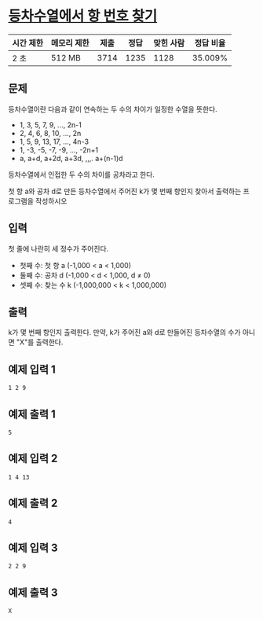 # [등차수열에서 항 번호 찾기](https://www.acmicpc.net/problem/14913)

| 시간 제한 | 메모리 제한 | 제출 | 정답 | 맞힌 사람 | 정답 비율 |
| --- | --- | --- | --- | --- | --- |
| 2 초 | 512 MB | 3714 | 1235 | 1128 | 35.009% |

## 문제

등차수열이란 다음과 같이 연속하는 두 수의 차이가 일정한 수열을 뜻한다.

- 1, 3, 5, 7, 9, ..., 2n-1
- 2, 4, 6, 8, 10, ..., 2n
- 1, 5, 9, 13, 17, ..., 4n-3
- 1, -3, -5, -7, -9, ..., -2n+1
- a, a+d, a+2d, a+3d, ,,,. a+(n-1)d

등차수열에서 인접한 두 수의 차이를 공차라고 한다.

첫 항 a와 공차 d로 만든 등차수열에서 주어진 k가 몇 번째 항인지 찾아서 출력하는 프로그램을 작성하시오

## 입력

첫 줄에 나란히 세 정수가 주어진다.

- 첫째 수: 첫 항 a (-1,000 < a < 1,000)
- 둘째 수: 공차 d (-1,000 < d < 1,000, d ≠ 0)
- 셋째 수: 찾는 수 k (-1,000,000 < k < 1,000,000)

## 출력

k가 몇 번째 항인지 출력한다. 만약, k가 주어진 a와 d로 만들어진 등차수열의 수가 아니면 "X"를 출력한다.

## 예제 입력 1

```
1 2 9

```

## 예제 출력 1

```
5

```

## 예제 입력 2

```
1 4 13

```

## 예제 출력 2

```
4

```

## 예제 입력 3

```
2 2 9

```

## 예제 출력 3

```
X
```
